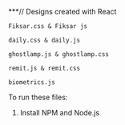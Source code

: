 

***// Designs created with React

	Fiksar.css & Fiksar js

	daily.css & daily.js 

	ghostlamp.js & ghostlamp.css

	remit.js & remit.css 

	biometrics.js 

To run these files: 
1. Install NPM and Node.js